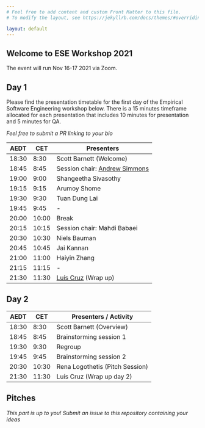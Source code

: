 ```yaml
---
# Feel free to add content and custom Front Matter to this file.
# To modify the layout, see https://jekyllrb.com/docs/themes/#overriding-theme-defaults

layout: default
---
```

## Welcome to ESE Workshop 2021

The event will run Nov 16-17 2021 via Zoom.

## Day 1

Please find the presentation timetable for the first day of the Empirical Software Engineering workshop below. There is a 15 minutes timeframe allocated for each presentation that includes 10 minutes for presentation and 5 minutes for QA.

*Feel free to submit a PR linking to your bio*

| AEDT  | CET   | Presenters                                           |
|-------|-------|------------------------------------------------------|
| 18:30 | 8:30  | Scott Barnett (Welcome)                              |
| 18:45 | 8:45  | Session chair: [Andrew Simmons](https://simmons.ai/) |
| 19:00 | 9:00  | Shangeetha Sivasothy                                 |
| 19:15 | 9:15  | Arumoy Shome                                         |
| 19:30 | 9:30  | Tuan Dung Lai                                        |
| 19:45 | 9:45  | -                                                    |
| 20:00 | 10:00 | Break                                                |
| 20:15 | 10:15 | Session chair: Mahdi Babaei                          |
| 20:30 | 10:30 | Niels Bauman                                         |
| 20:45 | 10:45 | Jai Kannan                                           |
| 21:00 | 11:00 | Haiyin Zhang                                         |
| 21:15 | 11:15 | -                                                    |
| 21:30 | 11:30 | [Luís Cruz](https://luiscruz.github.io/) (Wrap up)   |


## Day 2

| AEDT  | CET   | Presenters / Activity          |
|-------|-------|--------------------------------|
| 18:30 | 8:30  | Scott Barnett (Overview)       |
| 18:45 | 8:45  | Brainstorming session 1        |
| 19:30 | 9:30  | Regroup                        |
| 19:45 | 9:45  | Brainstorming session 2        |
| 20:30 | 10:30 | Rena Logothetis (Pitch Session)|
| 21:30 | 11:30 | Luís Cruz (Wrap up day 2)      |


## Pitches

*This part is up to you! Submit an issue to this repository containing your ideas*
